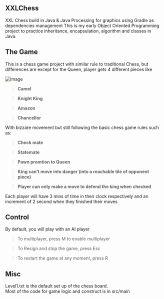 ## XXLChess  
XXL Chess build in Java &amp; Java Processing for graphics using Gradle as dependencies management 
This is my early Object Oriented Programming project to practice inheritance, encapsulation, algorithm and classes in Java.  


## The Game  
This is a chess game project with similar rule to traditional Chess, but differences are except for the Queen, 
player gets 4 different pieces like  

![image](https://github.com/kiadwa/XXLChess/assets/56657306/403e25fe-53fa-4bd1-a8d6-22cb0f57038a)  

>**Camel**  

>**Knight King**  

>**Amazon**  

>**Chancellor**  

With bizzare movement but still following the basic chess game rules such as:  

>**Check mate**  

>**Statemate**  

>**Pawn promtion to Queen**  

>**King can't move into danger (into a reachable tile of opponent piece)**  

>**Player can only make a move to defend the king when checked**  


Each player will have 3 mins of time in their clock respectively and an increment of 2 second when they finished their moves  

## Control  
By default, you will play with an AI player  

>To multiplayer, press M to enable multiplayer  

>To Resign and stop the game, press Esc  

>To restart the game at any moment, press R  

## Misc    
Level1.txt is the default set up of the chess board.  
Most of the code for game logic and construct is in src/main  

